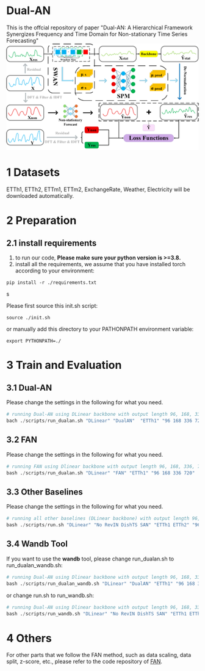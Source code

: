 # Dual-AN
This is the offcial repository of paper "Dual-AN: A Hierarchical Framework Synergizes Frequency and Time Domain for Non-stationary Time Series Forecasting"
![image](https://github.com/XinhuaMiao/Dual-AN/blob/main/fig/Overview%20of%20Dual-AN.png)

# 1 Datasets

ETTh1, ETTh2, ETTm1, ETTm2, ExchangeRate, Weather, Electricity will be downloaded automatically.

# 2 Preparation

## 2.1 install requirements

1. to run our code, **Please make sure your python version is >=3.8.**
2. install all the requirements, we assume that you have installed torch according to your environment:
```
pip install -r ./requirements.txt
```
s

Please first source this init.sh script:

```
source ./init.sh 
```

or manually add this directory to your PATHONPATH environment variable:

```
export PYTHONPATH=./
```

# 3 Train and Evaluation

## 3.1 Dual-AN


Please change the settings in the following for what you need.
```python
# running Dual-AN using DLinear backbone with output length 96, 168, 336, 720 on dataset ETTh1 with input window 96, and hyperparameter k = 4
bach ./scripts/run_dualan.sh "DLinear" "DualAN"  "ETTh1" "96 168 336 720"  "cuda:0" 96  "{freq_topk:4}"
```

## 3.2 FAN

Please change the settings in the following for what you need.
```python
# running FAN using Dlinear backbone with output length 96, 168, 336, 720 on dataset ETTh1 with input window 96, and hyperparameter k = 4
bash ./scripts/run_dualan.sh "DLinear" "FAN" "ETTh1" "96 168 336 720"  "cuda:0" 96  "{freq_topk:4}"
```

## 3.3 Other Baselines
Please change the settings in the following for what you need.
```python
# running all other baselines (DLinear backbone) with output length 96, 168, 336, 720 on dataset ETTh1 ETTh2 with input window 96
bash ./scripts/run.sh "DLinear" "No RevIN DishTS SAN" "ETTh1 ETTh2" "96 168 336 720"  "cuda:0" 96
```

## 3.4 Wandb Tool
If you want to use the **wandb** tool, please change run_dualan.sh to run_dualan_wandb.sh:

```python
# running Dual-AN using Dlinear backbone with output length 96, 168, 336, 720 on dataset ETTh1 with input window 96, and hyperparameter k = 4
bash ./scripts/run_dualan_wandb.sh "DLinear" "DualAN" "ETTh1" "96 168 336 720"  "cuda:0" 96  "{freq_topk:4}"
```

or change run.sh to run_wandb.sh:

```python
# running Dual-AN using Dlinear backbone with output length 96, 168, 336, 720 on dataset ETTh1 ETTh2 with input window 96, and hyperparameter k = 4
bash ./scripts/run_wandb.sh "DLinear" "No RevIN DishTS SAN" "ETTh1 ETTh2" "96 168 336 720"  "cuda:0" 96
```

# 4 Others
For other parts that we follow the FAN method, such as data scaling, data split, z-score, etc., please refer to the code repository of [FAN](https://github.com/wayne155/FAN).
